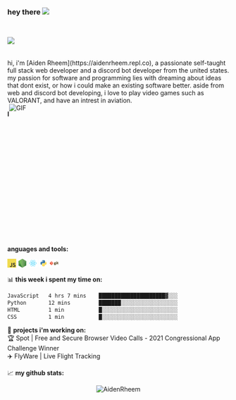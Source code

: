 ### hey there <img src="https://media.giphy.com/media/hvRJCLFzcasrR4ia7z/giphy.gif" width="25px">
<br/>

![](https://komarev.com/ghpvc/?username=AidenRheem&style=for-the-badge)

<br/>
hi, i'm [Aiden Rheem](https://aidenrheem.repl.co), a passionate self-taught full stack web developer and a discord bot developer from the united states. my passion for software and programming lies with dreaming about ideas that dont exist, or how i could make an existing software better. aside from web and discord bot developing, i love to play video games such as VALORANT, and have an intrest in aviation.

<img align="right" alt="GIF" src="https://github.com/abhisheknaiidu/abhisheknaiidu/blob/master/code.gif?raw=true" width="500" height="320"/>

**languages and tools:**

<code><img height="20" src="https://raw.githubusercontent.com/github/explore/80688e429a7d4ef2fca1e82350fe8e3517d3494d/topics/javascript/javascript.png"></code>
<code><img height="20" src="https://raw.githubusercontent.com/github/explore/80688e429a7d4ef2fca1e82350fe8e3517d3494d/topics/nodejs/nodejs.png"></code>
<code><img height="20" src="https://raw.githubusercontent.com/github/explore/80688e429a7d4ef2fca1e82350fe8e3517d3494d/topics/react/react.png"></code>
<code><img height="20" src="https://raw.githubusercontent.com/github/explore/80688e429a7d4ef2fca1e82350fe8e3517d3494d/topics/python/python.png"></code>
<code><img height="20" src="https://raw.githubusercontent.com/github/explore/80688e429a7d4ef2fca1e82350fe8e3517d3494d/topics/git/git.png"></code>

📊 **this week i spent my time on:**
<!--START_SECTION-->
```text
JavaScript   4 hrs 7 mins    █████████████████████▓░░░
Python       12 mins         ███████░░░░░░░░░░░░░░░░░░
HTML         1 min           █░░░░░░░░░░░░░░░░░░░░░░░░
CSS          1 min           █░░░░░░░░░░░░░░░░░░░░░░░░ 
```
<!--END_SECTION-->


🚧 **projects i'm working on:**
<br>
🏆 Spot | Free and Secure Browser Video Calls - 2021 Congressional App Challenge Winner
<br>
✈️ FlyWare | Live Flight Tracking


📈 **my github stats:**

<p align="center"> <img src="https://github-readme-stats.vercel.app/api?username=AidenRheem&show_icons=true&theme=gotham" alt="AidenRheem" />
